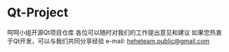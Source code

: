 Qt-Project
==========
呵呵小组开源Qt项目仓库
各位可以随时对我们的工作提出意见和建议
如果您热衷于Qt开发，可以与我们共同分享经验
e-mail: heheteam.public@gmail.com
